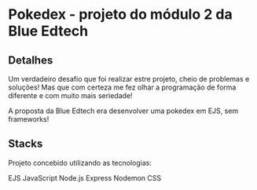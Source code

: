 # Pokedex - projeto do módulo 2 da Blue Edtech

## Detalhes 

Um verdadeiro desafio que foi realizar estre projeto, cheio de problemas e soluções! 
Mas que com certeza me fez olhar a programação de forma diferente e com muito mais seriedade! 

A proposta da Blue Edtech era desenvolver uma pokedex em EJS, sem frameworks!

## Stacks

Projeto concebido utilizando as tecnologias: 

EJS
JavaScript
Node.js
Express
Nodemon
CSS






